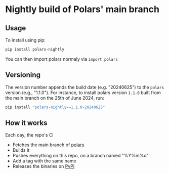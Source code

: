 # Nightly build of Polars' main branch
## Usage
To install using pip:

```bash
pip install polars-nightly
```

You can then import polars normaly via `import polars`

## Versioning
The version number appends the build date (e.g. "20240625") to the `polars` version (e.g., "1.1.0"). For instance, to install polars version `1.1.0` built from the main branch on the 25th of June 2024, run:

```bash
pip install "polars-nightly==1.1.0-20240625"
```

## How it works

Each day, the repo's CI
* Fetches the main branch of [polars](https://github.com/pola-rs/polars)
* Builds it
* Pushes everything on this repo, on a branch named "%Y%m%d"
* Add a tag with the same name
* Releases the binaries on [PyPi](https://pypi.org/project/polars-nightly/)
